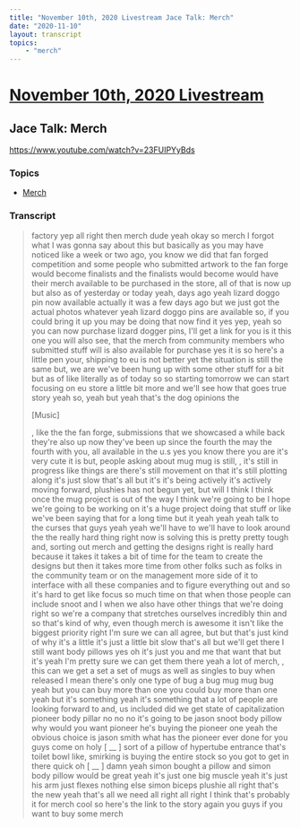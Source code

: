 ```yaml
---
title: "November 10th, 2020 Livestream Jace Talk: Merch"
date: "2020-11-10"
layout: transcript
topics:
    - "merch"
---
```

# [November 10th, 2020 Livestream](../2020-11-10.md)
## Jace Talk: Merch
https://www.youtube.com/watch?v=23FUIPYyBds

### Topics
* [Merch](../topics/merch.md)

### Transcript

> factory yep all right then merch dude yeah okay so merch I forgot what I was gonna say about this but basically as you may have noticed like a week or two ago, you know we did that fan forged competition and some people who submitted artwork to the fan forge would become finalists and the finalists would become would have their merch available to be purchased in the store, all of that is now up but also as of yesterday or today yeah, days ago yeah lizard doggo pin now available actually it was a few days ago but we just got the actual photos whatever yeah lizard doggo pins are available so, if you could bring it up you may be doing that now find it yes yep, yeah so you can now purchase lizard dogger pins, I'll get a link for you is it this one you will also see, that the merch from community members who submitted stuff will is also available for purchase yes it is so here's a little pen your, shipping to eu is not better yet the situation is still the same but, we are we've been hung up with some other stuff for a bit but as of like literally as of today so so starting tomorrow we can start focusing on eu store a little bit more and we'll see how that goes true story yeah so, yeah but yeah that's the dog opinions the
>
> [Music]
>
>, like the the fan forge, submissions that we showcased a while back they're also up now they've been up since the fourth the may the fourth with you, all available in the u.s yes you know there you are it's very cute it is but, people asking about mug mug is still, , it's still in progress like things are there's still movement on that it's still plotting along it's just slow that's all but it's it's being actively it's actively moving forward, plushies has not begun yet, but will I think I think once the mug project is out of the way I think we're going to be I hope we're going to be working on it's a huge project doing that stuff or like we've been saying that for a long time but it yeah yeah yeah talk to the curses that guys yeah yeah we'll have to we'll have to look around the the really hard thing right now is solving this is pretty pretty tough and, sorting out merch and getting the designs right is really hard because it takes it takes a bit of time for the team to create the designs but then it takes more time from other folks such as folks in the community team or on the management more side of it to interface with all these companies and to figure everything out and so it's hard to get like focus so much time on that when those people can include snoot and I when we also have other things that we're doing right so we're a company that stretches ourselves incredibly thin and so that's kind of why, even though merch is awesome it isn't like the biggest priority right I'm sure we can all agree, but but that's just kind of why it's a little it's just a little bit slow that's all but we'll get there I still want body pillows yes oh it's just you and me that want that but it's yeah I'm pretty sure we can get them there yeah a lot of merch, , this can we get a set a set of mugs as well as singles to buy when released I mean there's only one type of bug a bug mug mug bug yeah but you can buy more than one you could buy more than one yeah but it's something yeah it's something that a lot of people are looking forward to and, us included did we get state of capitalization pioneer body pillar no no no it's going to be jason snoot body pillow why would you want pioneer he's buying the pioneer one yeah the obvious choice is jason smith what has the pioneer ever done for you guys come on holy [ __ ] sort of a pillow of hypertube entrance that's toilet bowl like, smirking is buying the entire stock so you got to get in there quick oh [ __ ] damn yeah simon bought a pillow and simon body pillow would be great yeah it's just one big muscle yeah it's just his arm just flexes nothing else simon biceps plushie all right that's the new yeah that's all we need all right all right I think that's probably it for merch cool so here's the link to the story again you guys if you want to buy some merch
